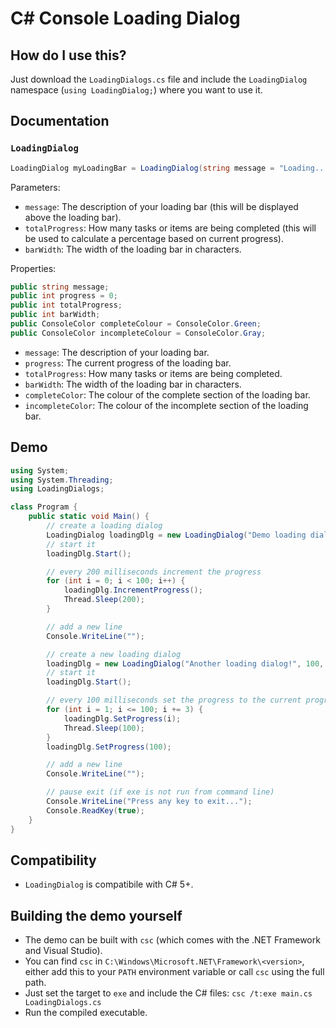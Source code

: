 # C# Console Loading Dialog

## How do I use this?
Just download the `LoadingDialogs.cs` file and include the `LoadingDialog` namespace (`using LoadingDialog;`) where you want to use it.

## Documentation

### `LoadingDialog`
```cs
LoadingDialog myLoadingBar = LoadingDialog(string message = "Loading...", int totalProgress = 10, int barWidth = 20);
```
Parameters:
 - `message`: The description of your loading bar (this will be displayed above the loading bar).
 - `totalProgress`: How many tasks or items are being completed (this will be used to calculate a percentage based on current progress).
 - `barWidth`: The width of the loading bar in characters.

Properties:
```cs
public string message;
public int progress = 0;
public int totalProgress;
public int barWidth;
public ConsoleColor completeColour = ConsoleColor.Green;
public ConsoleColor incompleteColour = ConsoleColor.Gray;
```
 - `message`: The description of your loading bar.
 - `progress`: The current progress of the loading bar.
 - `totalProgress`: How many tasks or items are being completed.
 - `barWidth`: The width of the loading bar in characters.
 - `completeColor`: The colour of the complete section of the loading bar.
 - `incompleteColor`: The colour of the incomplete section of the loading bar.

## Demo
```cs
using System;
using System.Threading;
using LoadingDialogs;

class Program {
	public static void Main() {
		// create a loading dialog
		LoadingDialog loadingDlg = new LoadingDialog("Demo loading dialog:", 100, 20);
		// start it
		loadingDlg.Start();

		// every 200 milliseconds increment the progress
		for (int i = 0; i < 100; i++) {
			loadingDlg.IncrementProgress();
			Thread.Sleep(200);
		}

		// add a new line
		Console.WriteLine("");

		// create a new loading dialog
		loadingDlg = new LoadingDialog("Another loading dialog!", 100, 30);
		// start it
		loadingDlg.Start();

		// every 100 milliseconds set the progress to the current progress
		for (int i = 1; i <= 100; i += 3) {
			loadingDlg.SetProgress(i);
			Thread.Sleep(100);
		}
		loadingDlg.SetProgress(100);

		// add a new line
		Console.WriteLine("");

		// pause exit (if exe is not run from command line)
		Console.WriteLine("Press any key to exit...");
		Console.ReadKey(true);
	}
}
```

## Compatibility
 - `LoadingDialog` is compatibile with C# 5+.

## Building the demo yourself
 - The demo can be built with `csc` (which comes with the .NET Framework and Visual Studio).
 - You can find `csc` in `C:\Windows\Microsoft.NET\Framework\<version>`, either add this to your `PATH` environment variable or call `csc` using the full path.
 - Just set the target to `exe` and include the C# files: `csc /t:exe main.cs LoadingDialogs.cs`
 - Run the compiled executable.
